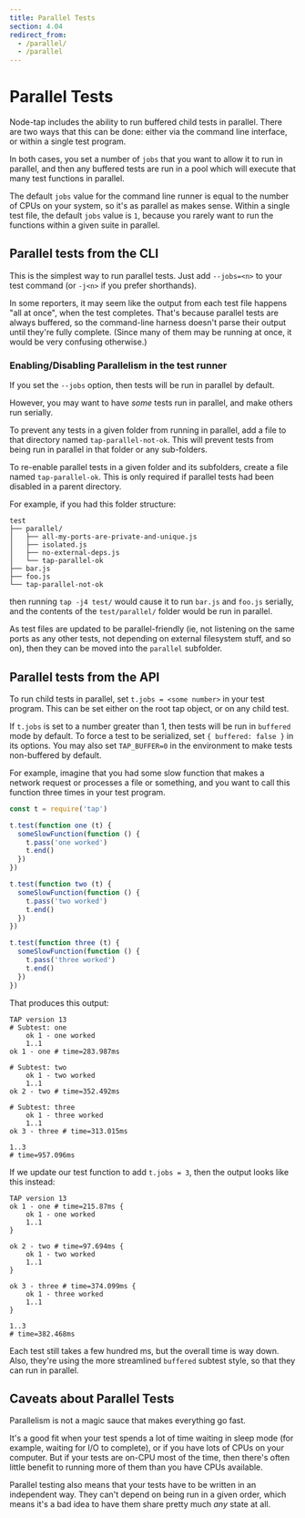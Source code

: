 ```yaml
---
title: Parallel Tests
section: 4.04
redirect_from:
  - /parallel/
  - /parallel
---
```


# Parallel Tests

Node-tap includes the ability to run buffered child tests in parallel.
There are two ways that this can be done: either via the command line
interface, or within a single test program.

In both cases, you set a number of `jobs` that you want to allow it to
run in parallel, and then any buffered tests are run in a pool which
will execute that many test functions in parallel.

The default `jobs` value
for the command line runner is equal to the number of CPUs on your system, so
it's as parallel as makes sense.  Within a single test file, the default `jobs`
value is `1`, because you rarely want to run the functions within a given suite
in parallel.

## Parallel tests from the CLI

This is the simplest way to run parallel tests.  Just add `--jobs=<n>`
to your test command (or `-j<n>` if you prefer shorthands).

In some reporters, it may seem like the output from each test file happens "all
at once", when the test completes.  That's because parallel tests are always
buffered, so the command-line harness doesn't parse their output until they're
fully complete.  (Since many of them may be running at once, it would be very
confusing otherwise.)

### Enabling/Disabling Parallelism in the test runner

If you set the `--jobs` option, then tests will be run in parallel by
default.

However, you may want to have _some_ tests run in parallel, and make
others run serially.

To prevent any tests in a given folder from running in parallel, add a
file to that directory named `tap-parallel-not-ok`.  This will prevent
tests from being run in parallel in that folder or any sub-folders.

To re-enable parallel tests in a given folder and its subfolders,
create a file named `tap-parallel-ok`.  This is only required if
parallel tests had been disabled in a parent directory.

For example, if you had this folder structure:

```
test
├── parallel/
│   ├── all-my-ports-are-private-and-unique.js
│   ├── isolated.js
│   ├── no-external-deps.js
│   └── tap-parallel-ok
├── bar.js
├── foo.js
└── tap-parallel-not-ok
```

then running `tap -j4 test/` would cause it to run `bar.js` and
`foo.js` serially, and the contents of the `test/parallel/` folder
would be run in parallel.

As test files are updated to be parallel-friendly (ie, not listening
on the same ports as any other tests, not depending on external
filesystem stuff, and so on), then they can be moved into the
`parallel` subfolder.

## Parallel tests from the API

To run child tests in parallel, set `t.jobs = <some number>` in your
test program.  This can be set either on the root tap object, or on
any child test.

If `t.jobs` is set to a number greater than 1, then tests will be run
in `buffered` mode by default.  To force a test to be serialized, set
`{ buffered: false }` in its options.  You may also set
`TAP_BUFFER=0` in the environment to make tests non-buffered by
default.

For example, imagine that you had some slow function that makes a
network request or processes a file or something, and you want to call
this function three times in your test program.

```javascript
const t = require('tap')

t.test(function one (t) {
  someSlowFunction(function () {
    t.pass('one worked')
    t.end()
  })
})

t.test(function two (t) {
  someSlowFunction(function () {
    t.pass('two worked')
    t.end()
  })
})

t.test(function three (t) {
  someSlowFunction(function () {
    t.pass('three worked')
    t.end()
  })
})
```

That produces this output:

```tap
TAP version 13
# Subtest: one
    ok 1 - one worked
    1..1
ok 1 - one # time=283.987ms

# Subtest: two
    ok 1 - two worked
    1..1
ok 2 - two # time=352.492ms

# Subtest: three
    ok 1 - three worked
    1..1
ok 3 - three # time=313.015ms

1..3
# time=957.096ms
```

If we update our test function to add `t.jobs = 3`, then the output
looks like this instead:

```tap
TAP version 13
ok 1 - one # time=215.87ms {
    ok 1 - one worked
    1..1
}

ok 2 - two # time=97.694ms {
    ok 1 - two worked
    1..1
}

ok 3 - three # time=374.099ms {
    ok 1 - three worked
    1..1
}

1..3
# time=382.468ms
```

Each test still takes a few hundred ms, but the overall time is way
down.  Also, they're using the more streamlined `buffered` subtest
style, so that they can run in parallel.

## Caveats about Parallel Tests

Parallelism is not a magic sauce that makes everything go fast.

It's a good fit when your test spends a lot of time waiting in sleep
mode (for example, waiting for I/O to complete), or if you have lots
of CPUs on your computer.  But if your tests are on-CPU most of the
time, then there's often little benefit to running more of them than
you have CPUs available.

Parallel testing also means that your tests have to be written in an
independent way.  They can't depend on being run in a given order,
which means it's a bad idea to have them share pretty much _any_ state
at all.
